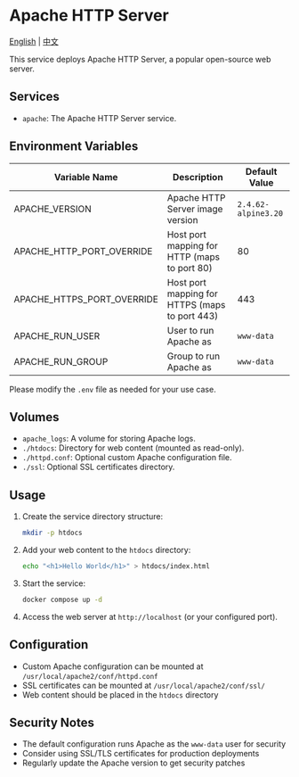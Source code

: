 # Apache HTTP Server

[English](./README.md) | [中文](./README.zh.md)

This service deploys Apache HTTP Server, a popular open-source web server.

## Services

- `apache`: The Apache HTTP Server service.

## Environment Variables

| Variable Name              | Description                                    | Default Value       |
| -------------------------- | ---------------------------------------------- | ------------------- |
| APACHE_VERSION             | Apache HTTP Server image version               | `2.4.62-alpine3.20` |
| APACHE_HTTP_PORT_OVERRIDE  | Host port mapping for HTTP (maps to port 80)   | 80                  |
| APACHE_HTTPS_PORT_OVERRIDE | Host port mapping for HTTPS (maps to port 443) | 443                 |
| APACHE_RUN_USER            | User to run Apache as                          | `www-data`          |
| APACHE_RUN_GROUP           | Group to run Apache as                         | `www-data`          |

Please modify the `.env` file as needed for your use case.

## Volumes

- `apache_logs`: A volume for storing Apache logs.
- `./htdocs`: Directory for web content (mounted as read-only).
- `./httpd.conf`: Optional custom Apache configuration file.
- `./ssl`: Optional SSL certificates directory.

## Usage

1. Create the service directory structure:

   ```bash
   mkdir -p htdocs
   ```

2. Add your web content to the `htdocs` directory:

   ```bash
   echo "<h1>Hello World</h1>" > htdocs/index.html
   ```

3. Start the service:

   ```bash
   docker compose up -d
   ```

4. Access the web server at `http://localhost` (or your configured port).

## Configuration

- Custom Apache configuration can be mounted at `/usr/local/apache2/conf/httpd.conf`
- SSL certificates can be mounted at `/usr/local/apache2/conf/ssl/`
- Web content should be placed in the `htdocs` directory

## Security Notes

- The default configuration runs Apache as the `www-data` user for security
- Consider using SSL/TLS certificates for production deployments
- Regularly update the Apache version to get security patches
